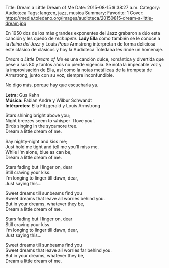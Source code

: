 Title: Dream a Little Dream of Me
Date: 2015-08-15 9:38:27 a.m.
Category: Audioteca
Tags:  lang:en, jazz, musica
Summary:
Favorito: 1
Cover: https://media.toledano.org/images/audioteca/20150815-dream-a-little-dream.jpg


En 1950 dos de los más grandes exponentes del Jazz grabaron a dúo esta canción y les quedó de _rechupete_. **Lady Ella** como también se le conoce a la _Reina del Jazz_ y Louis _Pops_ Armstrong interpretan de forma deliciosa este clásico de clásicos y hoy la Audioteca Toledana les rinde un homenaje.

_Dream a Little Dream of Me_ es una canción dulce, romántica y divertida que pese a sus 80 y tantos años no pierde vigencia. Se nota la impecable voz y la improvisación de Ella, así como la notas metálicas de la trompeta de Armstrong, junto con su voz, siempre inconfundible.

No digo más, porque hay que escucharla ya.

__Letra:__  Gus Kahn  
__Música:__ Fabian Andre y Wilbur Schwandt  
__Intérpretes:__ Ella Fitzgerald y Louis Armstrong  

<div id="player"></div>
<script type="text/javascript">
  var songlist = new Array(1);
  songlist[0] = new Object();
  songlist[0].mp3 = "//media.toledano.org/audioteca/dream-a-little.mp3";
  songlist[0].ogg = "//media.toledano.org/audioteca/dream-a-little.ogg";
  songlist[0].cover = "//media.toledano.org/audioteca/dream-a-little.jpg";
  songlist[0].title = "Dream a Little Dream of Me";
  songlist[0].artist = "Ella Fitzgerald ft. Louis Armstrong";
</script>

>
Stars shining bright above you;  
Night breezes seem to whisper 'I love you'.  
Birds singing in the sycamore tree.  
Dream a little dream of me.  
>
Say nighty-night and kiss me;  
Just hold me tight and tell me you'll miss me.  
While I'm alone, blue as can be,  
Dream a little dream of me.  
>
Stars fading but I linger on, dear  
Still craving your kiss.  
I'm longing to linger till dawn, dear,  
Just saying this...  
>
Sweet dreams till sunbeams find you  
Sweet dreams that leave all worries behind you.  
But in your dreams, whatever they be,  
Dream a little dream of me.
>
Stars fading but I linger on, dear  
Still craving your kiss.  
I'm longing to linger till dawn, dear,  
Just saying this...  
>
Sweet dreams till sunbeams find you   
Sweet dreams that leave all worries far behind you.  
But in your dreams, whatever they be,  
Dream a little dream of me.  
